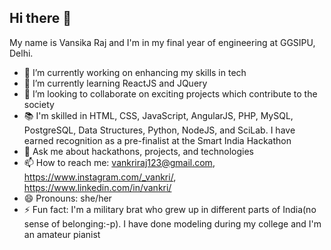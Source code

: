 ## Hi there 👋

My name is Vansika Raj and I'm in my final year of engineering at GGSIPU, Delhi.

- 🔭 I’m currently working on enhancing my skills in tech
- 🌱 I’m currently learning ReactJS and JQuery
- 👯 I’m looking to collaborate on exciting projects which contribute to the society
- 📚 I'm skilled in HTML, CSS, JavaScript, AngularJS, PHP, MySQL, PostgreSQL, Data Structures, Python, NodeJS, and SciLab.
      I have earned recognition as a pre-finalist at the Smart India Hackathon
- 💬 Ask me about hackathons, projects, and technologies
- 📫 How to reach me: vankriraj123@gmail.com, https://www.instagram.com/_vankri/, https://www.linkedin.com/in/vankri/
- 😄 Pronouns: she/her
- ⚡ Fun fact: I'm a military brat who grew up in different parts of India(no sense of belonging:-p). I have done modeling during my college and I'm an amateur pianist


